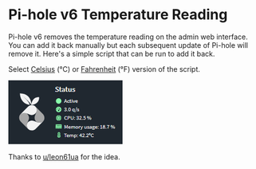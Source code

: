 # Pi-hole v6 Temperature Reading
Pi-hole v6 removes the temperature reading on the admin web interface. You can add it back manually but each subsequent update of Pi-hole will remove it. Here's a simple script that can be run to add it back.

Select [Celsius](https://raw.githubusercontent.com/janiaul/pihole-temperature-reading/refs/heads/main/pihole_add_temp_c.sh) (°C) or [Fahrenheit](https://raw.githubusercontent.com/janiaul/pihole-temperature-reading/refs/heads/main/pihole_add_temp_f.sh) (°F) version of the script.

![celsius_example](https://github.com/janiaul/pihole-temperature-reading/blob/main/image.png?raw=true)

Thanks to [u/leon61ua](https://www.reddit.com/user/leon61ua/) for the idea.
